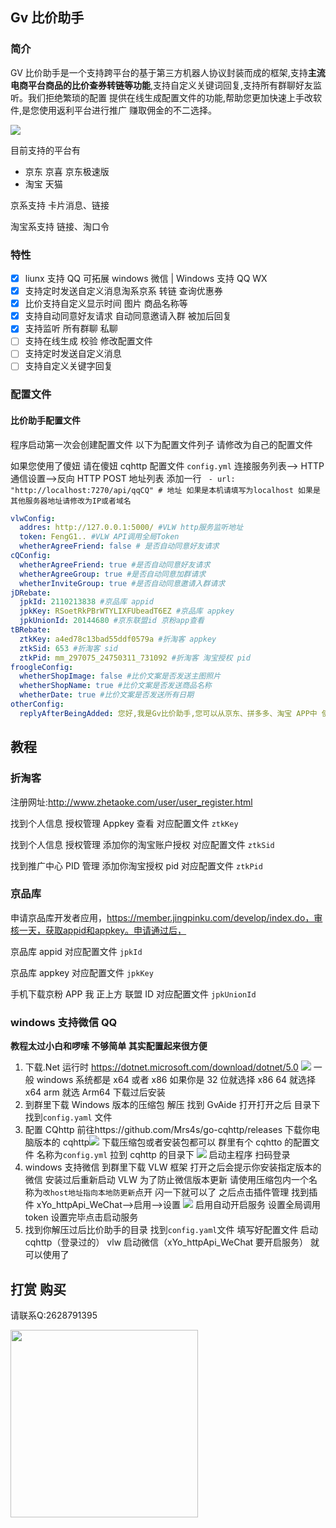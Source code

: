 ## Gv 比价助手

### 简介

GV 比价助手是一个支持跨平台的基于第三方机器人协议封装而成的框架,支持**主流电商平台商品的比价查券转链等功能**,支持自定义关键词回复,支持所有群聊好友监听。我们拒绝繁琐的配置 提供在线生成配置文件的功能,帮助您更加快速上手改软件,是您使用返利平台进行推广 赚取佣金的不二选择。

![](https://i.loli.net/2021/11/01/1Mntpv3rlGOZNKE.png)

目前支持的平台有

- 京东 京喜 京东极速版
- 淘宝 天猫

京系支持 卡片消息、链接

淘宝系支持 链接、淘口令

### 特性

- [x] liunx 支持 QQ 可拓展 windows 微信 | Windows 支持 QQ WX
- [x] 支持定时发送自定义消息淘系京系 转链 查询优惠券
- [x] 比价支持自定义显示时间 图片 商品名称等
- [x] 支持自动同意好友请求 自动同意邀请入群 被加后回复
- [x] 支持监听 所有群聊 私聊
- [ ] 支持在线生成 校验 修改配置文件
- [ ] 支持定时发送自定义消息
- [ ] 支持自定义关键字回复

### 配置文件

#### 比价助手配置文件

程序启动第一次会创建配置文件
以下为配置文件列子 请修改为自己的配置文件

如果您使用了傻妞 请在傻妞 cqhttp 配置文件 `config.yml` 连接服务列表--> HTTP 通信设置-->反向 HTTP POST 地址列表
添加一行 ` - url: "http://localhost:7270/api/qqCQ" # 地址 如果是本机请填写为localhost 如果是其他服务器地址请修改为IP或者域名`

```yaml
vlwConfig:
  addres: http://127.0.0.1:5000/ #VLW http服务监听地址
  token: FengG1.. #VLW API调用全局Token
  whetherAgreeFriend: false # 是否自动同意好友请求
cQConfig:
  whetherAgreeFriend: true #是否自动同意好友请求
  whetherAgreeGroup: true #是否自动同意加群请求
  whetherInviteGroup: true #是否自动同意邀请入群请求
jDRebate:
  jpkId: 2110213838 #京品库 appid
  jpkKey: RSoetRkPBrWTYLIXFUbeadT6EZ #京品库 appkey
  jpkUnionId: 20144680 #京东联盟id 京粉app查看
tBRebate:
  ztkKey: a4ed78c13bad55ddf0579a #折淘客 appkey
  ztkSid: 653 #折淘客 sid
  ztkPid: mm_297075_24750311_731092 #折淘客 淘宝授权 pid
froogleConfig:
  whetherShopImage: false #比价文案是否发送主图照片
  whetherShopName: true #比价文案是否发送商品名称
  whetherDate: true #比价文案是否发送所有日期
otherConfig:
  replyAfterBeingAdded: 您好,我是Gv比价助手,您可以从京东、拼多多、淘宝 APP中 使用右上角的分享按钮分享给我,我会自动帮您查询历史价格以及是否有隐藏优惠,当您身边的朋友也想使用比价功能时,您可以把我拉进群聊,本助手不会收集使用者任何信息。 #添加好友后回复
```

## 教程

### 折淘客

注册网址:http://www.zhetaoke.com/user/user_register.html

找到个人信息 授权管理 Appkey 查看 对应配置文件 `ztkKey`

找到个人信息 授权管理 添加你的淘宝账户授权 对应配置文件 `ztkSid`

找到推广中心 PID 管理 添加你淘宝授权 pid 对应配置文件 `ztkPid`


### 京品库

申请京品库开发者应用，https://member.jingpinku.com/develop/index.do，审核一天，获取appid和appkey。申请通过后，

京品库 appid 对应配置文件 `jpkId`

京品库 appkey 对应配置文件 `jpkKey`

手机下载京粉 APP 我 正上方 联盟 ID 对应配置文件 `jpkUnionId`

### windows 支持微信 QQ
**教程太过小白和啰嗦 不够简单 其实配置起来很方便**
1. 下载.Net 运行时 https://dotnet.microsoft.com/download/dotnet/5.0 ![](https://i.loli.net/2021/11/01/ZMBpcJjl7nwQxEd.png) 一般 windows 系统都是 x64 或者 x86 如果你是 32 位就选择 x86 64 就选择 x64 arm 就选 Arm64 下载过后安装
2. 到群里下载 Windows 版本的压缩包 解压 找到 GvAide 打开打开之后 目录下找到`config.yaml` 文件
3. 配置 CQhttp 前往https://github.com/Mrs4s/go-cqhttp/releases 下载你电脑版本的 cqhttp![](https://i.loli.net/2021/11/01/NxwobECI76fGtTO.png) 下载压缩包或者安装包都可以 群里有个 cqhtto 的配置文件 名称为`config.yml` 拉到 cqhttp 的目录下 ![](https://i.loli.net/2021/11/01/mbn64rCdOKIfwzs.png) 启动主程序 扫码登录
4. windows 支持微信 到群里下载 VLW 框架 打开之后会提示你安装指定版本的微信 安装过后重新启动 VLW 为了防止微信版本更新 请使用压缩包内一个名称为`改host地址指向本地防更新`点开 闪一下就可以了 之后点击插件管理 找到插件 xYo_httpApi_WeChat-->启用-->设置 ![](https://i.loli.net/2021/11/01/8fSg6FMarVT4Xj5.png) 启用自动开启服务 设置全局调用 token 设置完毕点击启动服务
5. 找到你解压过后比价助手的目录 找到`config.yaml`文件 填写好配置文件 启动 cqhttp（登录过的） vlw 启动微信（xYo_httpApi_WeChat 要开启服务） 就可以使用了

## 打赏 购买
请联系Q:2628791395

<img src="https://i.loli.net/2021/11/01/vCFNikThqdYlaKz.jpg" width = "300" height = "300"  />
